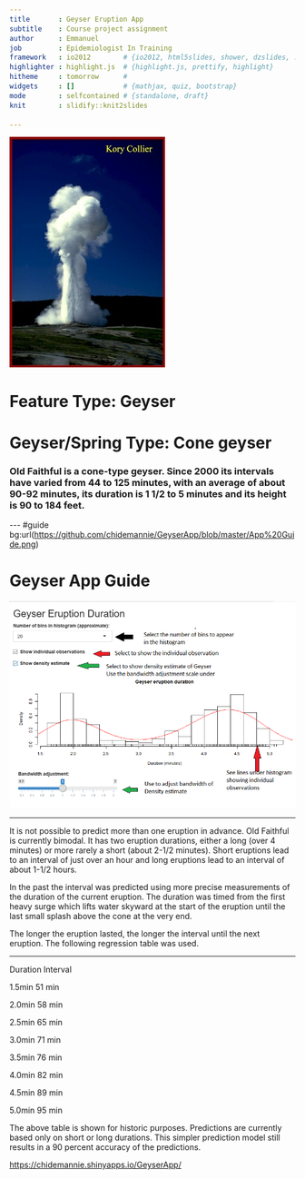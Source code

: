 ```yaml
---
title       : Geyser Eruption App
subtitle    : Course project assignment 
author      : Emmanuel
job         : Epidemiologist In Training
framework   : io2012        # {io2012, html5slides, shower, dzslides, ...}
highlighter : highlight.js  # {highlight.js, prettify, highlight}
hitheme     : tomorrow      # 
widgets     : []            # {mathjax, quiz, bootstrap}
mode        : selfcontained # {standalone, draft}
knit        : slidify::knit2slides

---
```


![width](kc_of.jpg)
# Feature Type: Geyser 
# Geyser/Spring Type: Cone geyser
### Old Faithful is a cone-type geyser. Since 2000 its intervals have varied from 44 to 125 minutes, with an average of about 90-92 minutes, its duration is 1 1/2 to 5 minutes and its height is 90 to 184 feet.


--- #guide bg:url(https://github.com/chidemannie/GeyserApp/blob/master/App%20Guide.png)

# Geyser App Guide
![width](AppGuide.png)

--- 

It is not possible to predict more than one eruption in advance. Old Faithful is currently bimodal. It has two eruption durations, either a long (over 4 minutes) or more rarely a short (about 2-1/2 minutes). Short eruptions lead to an interval of just over an hour and long eruptions lead to an interval of about 1-1/2 hours. 

In the past the interval was predicted using more precise measurements of the duration of the current eruption. The duration was timed from the first heavy surge which lifts water skyward at the start of the eruption until the last small splash above the cone at the very end. 

The longer the eruption lasted, the longer the interval until the next eruption. The following regression table was used. 

---

Duration Interval 
<p> 1.5min 51 min </p>
<p> 2.0min 58 min </p>
<p> 2.5min 65 min </p>
<p> 3.0min 71 min </p>
<p> 3.5min 76 min </p>
<p> 4.0min 82 min </p>
<p> 4.5min 89 min </p>
<p> 5.0min 95 min </p>
The above table is shown for historic purposes. Predictions are currently based only on short or long durations. This simpler prediction model still results in a 90 percent accuracy of the predictions. 

https://chidemannie.shinyapps.io/GeyserApp/




